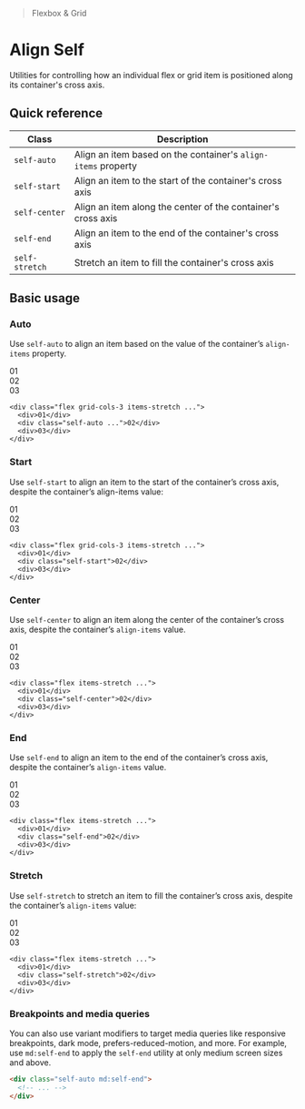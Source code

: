 > Flexbox & Grid

# Align Self
Utilities for controlling how an individual flex or grid item is positioned along its container's cross axis.

## Quick reference

| Class          | Description                                                   |
| -------------- | ------------------------------------------------------------- |
| `self-auto`    | Align an item based on the container's `align-items` property |
| `self-start`   | Align an item to the start of the container's cross axis      |
| `self-center`  | Align an item along the center of the container's cross axis  |
| `self-end`     | Align an item to the end of the container's cross axis        |
| `self-stretch` | Stretch an item to fill the container's cross axis            |

## Basic usage
### Auto
Use `self-auto` to align an item based on the value of the container’s `align-items` property.

<container>
  <box striped class="grid grid-cols-3 items-stretch gap-16" fg-color="var(--tw-purple-fg)" bg-color="var(--tw-purple-bg)">
    <div class="py-64 bg-purple-600 ex-box">01</div>
    <div class="self-auto bg-purple-500 ex-box">02</div>
    <div class="bg-purple-600 ex-box">03</div>
  </box>
</container>

```html{3}
<div class="flex grid-cols-3 items-stretch ...">
  <div>01</div>
  <div class="self-auto ...">02</div>
  <div>03</div>
</div>
```

### Start
Use `self-start` to align an item to the start of the container’s cross axis, despite the container’s align-items value:

<container>
  <box striped class="grid grid-cols-3 items-stretch gap-16" fg-color="var(--tw-violet-fg)" bg-color="var(--tw-violet-bg)">
    <div class="py-64 bg-violet-600 ex-box">01</div>
    <div class="self-start bg-violet-500 ex-box">02</div>
    <div class="bg-violet-600 ex-box">03</div>
  </box>
</container>

```html{3}
<div class="flex grid-cols-3 items-stretch ...">
  <div>01</div>
  <div class="self-start">02</div>
  <div>03</div>
</div>
```

### Center
Use `self-center` to align an item along the center of the container’s cross axis, despite the container’s `align-items` value.

<container>
  <box striped class="grid grid-cols-3 items-stretch gap-16" fg-color="var(--tw-pink-fg)" bg-color="var(--tw-pink-bg)">
    <div class="py-64 bg-pink-600 ex-box">01</div>
    <div class="self-center bg-pink-500 ex-box">02</div>
    <div class="bg-pink-600 ex-box">03</div>
  </box>
</container>

```html{3}
<div class="flex items-stretch ...">
  <div>01</div>
  <div class="self-center">02</div>
  <div>03</div>
</div>
```

### End
Use `self-end` to align an item to the end of the container’s cross axis, despite the container’s `align-items` value.

<container>
  <box striped class="grid grid-cols-3 items-stretch gap-16" fg-color="var(--tw-indigo-fg)" bg-color="var(--tw-indigo-bg)">
    <div class="py-64 bg-indigo-600 ex-box">01</div>
    <div class="self-end bg-indigo-500 ex-box">02</div>
    <div class="bg-indigo-600 ex-box">03</div>
  </box>
</container>

```html{3}
<div class="flex items-stretch ...">
  <div>01</div>
  <div class="self-end">02</div>
  <div>03</div>
</div>
```

### Stretch
Use `self-stretch` to stretch an item to fill the container’s cross axis, despite the container’s `align-items` value:
<container>
  <box striped class="grid grid-cols-3 items-stretch gap-16" fg-color="var(--tw-blue-fg)" bg-color="var(--tw-blue-bg)">
    <div class="py-64 bg-blue-600 ex-box">01</div>
    <div class="self-stretch bg-blue-500 ex-box">02</div>
    <div class="bg-blue-600 ex-box">03</div>
  </box>
</container>

```html{3}
<div class="flex items-stretch ...">
  <div>01</div>
  <div class="self-stretch">02</div>
  <div>03</div>
</div>
```

### Breakpoints and media queries
You can also use variant modifiers to target media queries like responsive breakpoints, dark mode, prefers-reduced-motion, and more. For example, use `md:self-end` to apply the `self-end` utility at only medium screen sizes and above.

```html
<div class="self-auto md:self-end">
  <!-- ... -->
</div>
```
